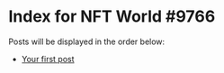 # Index for NFT World #9766
Posts will be displayed in the order below:

- [Your first post](./001-first.md)

